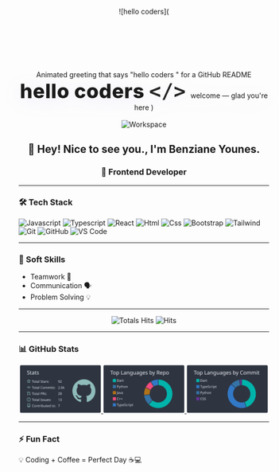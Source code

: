 <div align="center" width="50">

<div align="center">

![hello coders](<?xml version="1.0" encoding="UTF-8"?>
<svg xmlns="http://www.w3.org/2000/svg" width="760" height="140" viewBox="0 0 760 140" role="img" aria-labelledby="title desc">
  <title id="title">Hello Coders greeting</title>
  <desc id="desc">Animated greeting that says "hello coders </>" for a GitHub README</desc>

  <style>
    :root{
      --bg:#0b1220;
      --panel:#071021;
      --accent1:#60a5fa;
      --accent2:#a78bfa;
      --muted:#9fb0d3;
      --text:#e6eef8;
    }
    svg { font-family: Inter, Roboto, system-ui, -apple-system, "Segoe UI", Arial; }
    .panel { fill: var(--panel); rx:14; }
    .shadow { fill: rgba(0,0,0,0.2); }
    .title { font-weight:800; font-size:40px; letter-spacing:0.6px; fill:var(--text); }
    .brackets { font-family:monospace; font-weight:700; font-size:40px; fill: url(#grad); opacity:0.95; }
    .sub { font-size:14px; fill:var(--muted); }
    /* animations */
    .group { transform-origin: 380px 70px; }
    .enter {
      animation: floatIn 4s cubic-bezier(.2,.9,.2,1) infinite;
    }
    @keyframes floatIn {
      0%   { opacity:0; transform: translateY(8px) scale(.985); }
      10%  { opacity:1; transform: translateY(0) scale(1); }
      45%  { opacity:1; transform: translateY(0) scale(1); }
      55%  { opacity:0; transform: translateY(-8px) scale(.99); }
      100% { opacity:0; }
    }
    /* subtle glow */
    .glow { filter: drop-shadow(0 6px 18px rgba(99,102,241,0.12)); }
  </style>

  <!-- background rounded panel -->
  <rect x="6" y="6" width="748" height="128" rx="16" class="panel"/>
  <defs>
    <linearGradient id="grad" x1="0" x2="1">
      <stop offset="0%" stop-color="#60a5fa"/>
      <stop offset="100%" stop-color="#a78bfa"/>
    </linearGradient>
  </defs>

  <g class="group enter glow">
    <text x="50%" y="58" text-anchor="middle" class="title">
      hello coders <tspan class="brackets">&lt;/&gt;</tspan>
    </text>
    <text x="50%" y="92" text-anchor="middle" class="sub">
      welcome — glad you're here
    </text>
  </g>

  <!-- small accent dots -->
  <circle cx="72" cy="40" r="4.5" fill="#34d399" opacity="0.9"/>
  <circle cx="120" cy="36" r="3" fill="#f97316" opacity="0.85"/>
  <circle cx="700" cy="40" r="3.5" fill="#60a5fa" opacity="0.9"/>
</svg>
)




</div>


 <br>
<img src="https://github.com/SP-XD/SP-XD/blob/main/images/dev-working_rounded.gif?raw=true" alt="Workspace"  width="40%"/><br> 

<h2>👋 Hey! Nice to see you., I'm Benziane Younes.</h2>
<h3>🚀 Frontend Developer</h3>

</div>

---

### 🛠️ Tech Stack  
![Javascript](https://img.shields.io/badge/JavaScript-323330?style=flat&logo=javascript&logoColor=F7DF1E)
![Typescript](https://img.shields.io/badge/TypeScript-007ACC?style=flat&logo=typescript&logoColor=white)
![React](https://img.shields.io/badge/React-20232A?style=flat&logo=react&logoColor=61DAFB)
![Html](https://img.shields.io/badge/HTML5-E34F26?style=flat&logo=html5&logoColor=white)
![Css](https://img.shields.io/badge/CSS3-1572B6?style=flat&logo=css3&logoColor=white)
![Bootstrap](https://img.shields.io/badge/Bootstrap-563D7C?style=flat&logo=bootstrap&logoColor=white)
![Tailwind](https://img.shields.io/badge/Tailwind_CSS-38B2AC?style=flat&logo=tailwind-css&logoColor=white)
![Git](https://img.shields.io/badge/Git-F05032?style=flat&logo=git&logoColor=white)
![GitHub](https://img.shields.io/badge/GitHub-181717?style=flat&logo=github&logoColor=white)
![VS Code](https://img.shields.io/badge/VS_Code-0078D4?style=flat&logo=visual-studio-code&logoColor=white)


---

### 🤝 Soft Skills  
- Teamwork 🤝  
- Communication 🗣️  
- Problem Solving 💡  

---

<div align="center">

![Totals Hits](https://komarev.com/ghpvc/?username=benzianeyounes&style=flat&color=orange&label=PROFILE+VIEWS)
![Hits](https://hits.seeyoufarm.com/api/count/incr/badge.svg?url=https%3A%2F%2Fgithub.com%2Fbenzianeyounes&count_bg=%2379C83D&title_bg=%23555555&icon=github.svg&icon_color=%23E7E7E7&title=HITS&edge_flat=false)

</div>

---

### 📊 GitHub Stats
<div align="center">
<a  href="https://github.com/benzianeyounes">

<img src="https://raw.githubusercontent.com/SP-XD/profile-summary-cards/master/profile-summary-card-output/nord_dark/3-stats.svg" width="32.5%">
<img src="https://raw.githubusercontent.com/SP-XD/profile-summary-cards/master/profile-summary-card-output/nord_dark/1-repos-per-language.svg" width="32.5%">
<img src="https://raw.githubusercontent.com/SP-XD/profile-summary-cards/master/profile-summary-card-output/nord_dark/2-most-commit-language.svg" width="32.5%">

</a>
</div>

---

### ⚡ Fun Fact  
💡 Coding + Coffee = Perfect Day ☕💻

